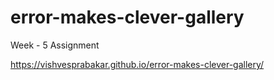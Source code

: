 # error-makes-clever-gallery
Week - 5 Assignment


https://vishvesprabakar.github.io/error-makes-clever-gallery/
